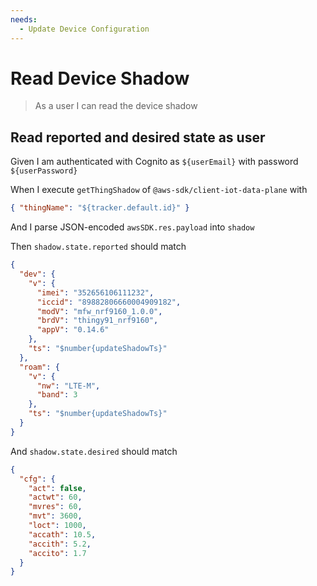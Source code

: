```yaml
---
needs:
  - Update Device Configuration
---
```


# Read Device Shadow

> As a user I can read the device shadow

## Read reported and desired state as user

Given I am authenticated with Cognito as `${userEmail}` with password
`${userPassword}`

When I execute `getThingShadow` of `@aws-sdk/client-iot-data-plane` with

```json
{ "thingName": "${tracker.default.id}" }
```

And I parse JSON-encoded `awsSDK.res.payload` into `shadow`

Then `shadow.state.reported` should match

```json
{
  "dev": {
    "v": {
      "imei": "352656106111232",
      "iccid": "89882806660004909182",
      "modV": "mfw_nrf9160_1.0.0",
      "brdV": "thingy91_nrf9160",
      "appV": "0.14.6"
    },
    "ts": "$number{updateShadowTs}"
  },
  "roam": {
    "v": {
      "nw": "LTE-M",
      "band": 3
    },
    "ts": "$number{updateShadowTs}"
  }
}
```

And `shadow.state.desired` should match

```json
{
  "cfg": {
    "act": false,
    "actwt": 60,
    "mvres": 60,
    "mvt": 3600,
    "loct": 1000,
    "accath": 10.5,
    "accith": 5.2,
    "accito": 1.7
  }
}
```
